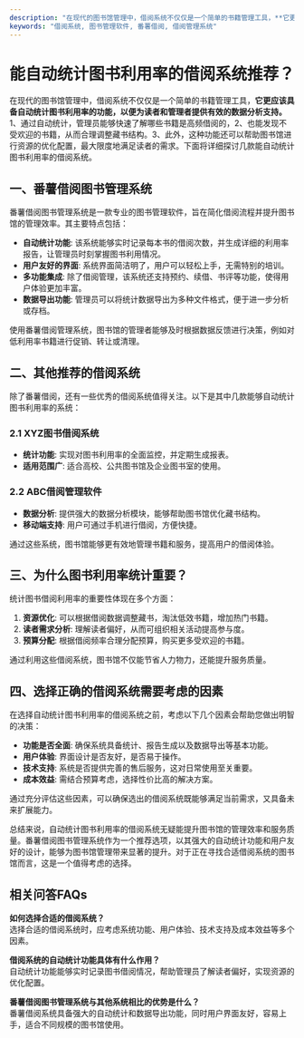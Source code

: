 ```yaml
---
description: "在现代的图书馆管理中，借阅系统不仅仅是一个简单的书籍管理工具，**它更应该具备自动统计图书利用率的功能，以便为读者和管理者提供有效的数据分析支持。** 1、通过自动统计，管理员能够快速了解哪些书籍是高频借阅的，2、也能发现不受欢迎的书籍，从而合理调整藏书结构。3、此外，这种功能还可以帮助图书馆进行资源的优化配置，最大限度地满足读者的需求。下面将详细探讨几款能自动统计图书利用率的借阅系统。"
keywords: "借阅系统, 图书管理软件, 番薯借阅, 借阅管理系统"
---
```

# 能自动统计图书利用率的借阅系统推荐？

在现代的图书馆管理中，借阅系统不仅仅是一个简单的书籍管理工具，**它更应该具备自动统计图书利用率的功能，以便为读者和管理者提供有效的数据分析支持。** 1、通过自动统计，管理员能够快速了解哪些书籍是高频借阅的，2、也能发现不受欢迎的书籍，从而合理调整藏书结构。3、此外，这种功能还可以帮助图书馆进行资源的优化配置，最大限度地满足读者的需求。下面将详细探讨几款能自动统计图书利用率的借阅系统。

## **一、番薯借阅图书管理系统**

番薯借阅图书管理系统是一款专业的图书管理软件，旨在简化借阅流程并提升图书馆的管理效率。其主要特点包括：

- **自动统计功能**: 该系统能够实时记录每本书的借阅次数，并生成详细的利用率报告，让管理员时刻掌握图书利用情况。
- **用户友好的界面**: 系统界面简洁明了，用户可以轻松上手，无需特别的培训。
- **多功能集成**: 除了借阅管理，该系统还支持预约、续借、书评等功能，使得用户体验更加丰富。
- **数据导出功能**: 管理员可以将统计数据导出为多种文件格式，便于进一步分析或存档。

使用番薯借阅管理系统，图书馆的管理者能够及时根据数据反馈进行决策，例如对低利用率书籍进行促销、转让或清理。

## **二、其他推荐的借阅系统**

除了番薯借阅，还有一些优秀的借阅系统值得关注。以下是其中几款能够自动统计图书利用率的系统：

### **2.1 XYZ图书借阅系统**

- **统计功能**: 实现对图书利用率的全面监控，并定期生成报表。
- **适用范围广**: 适合高校、公共图书馆及企业图书室的使用。

### **2.2 ABC借阅管理软件**

- **数据分析**: 提供强大的数据分析模块，能够帮助图书馆优化藏书结构。
- **移动端支持**: 用户可通过手机进行借阅，方便快捷。

通过这些系统，图书馆能够更有效地管理书籍和服务，提高用户的借阅体验。

## **三、为什么图书利用率统计重要？**

统计图书借阅利用率的重要性体现在多个方面：

1. **资源优化**: 可以根据借阅数据调整藏书，淘汰低效书籍，增加热门书籍。
2. **读者需求分析**: 理解读者偏好，从而可组织相关活动提高参与度。
3. **预算分配**: 根据借阅频率合理分配预算，购买更多受欢迎的书籍。

通过利用这些借阅系统，图书馆不仅能节省人力物力，还能提升服务质量。

## **四、选择正确的借阅系统需要考虑的因素**

在选择自动统计图书利用率的借阅系统之前，考虑以下几个因素会帮助您做出明智的决策：

- **功能是否全面**: 确保系统具备统计、报告生成以及数据导出等基本功能。
- **用户体验**: 界面设计是否友好，是否易于操作。
- **技术支持**: 系统是否提供完善的售后服务，这对日常使用至关重要。
- **成本效益**: 需结合预算考虑，选择性价比高的解决方案。

通过充分评估这些因素，可以确保选出的借阅系统既能够满足当前需求，又具备未来扩展能力。

总结来说，自动统计图书利用率的借阅系统无疑能提升图书馆的管理效率和服务质量。番薯借阅图书管理系统作为一个推荐选项，以其强大的自动统计功能和用户友好的设计，能够为图书馆管理带来显著的提升。对于正在寻找合适借阅系统的图书馆而言，这是一个值得考虑的选择。

## 相关问答FAQs

**如何选择合适的借阅系统？**  
选择合适的借阅系统时，应考虑系统功能、用户体验、技术支持及成本效益等多个因素。

**借阅系统的自动统计功能具体有什么作用？**  
自动统计功能能够实时记录图书借阅情况，帮助管理员了解读者偏好，实现资源的优化配置。

**番薯借阅图书管理系统与其他系统相比的优势是什么？**  
番薯借阅系统具备强大的自动统计和数据导出功能，同时用户界面友好，容易上手，适合不同规模的图书馆使用。
